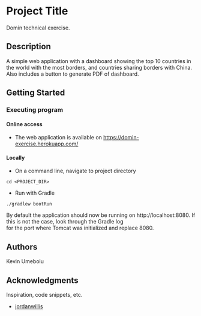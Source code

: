 # Project Title

Domin technical exercise.

## Description

A simple web application with a dashboard showing the top 10 countries in the world with the most borders, and countries sharing borders with China.
Also includes a button to generate PDF of dashboard.

## Getting Started

### Executing program

#### Online access
* The web application is available on https://domin-exercise.herokuapp.com/

#### Locally

* On a command line, navigate to project directory
```
cd <PROJECT_DIR>
```
* Run with Gradle
```
./gradlew bootRun
```
By default the application should now be running on http://localhost:8080. If this is not the case, look through the Gradle log  
for the port where Tomcat was initialized and replace 8080.
## Authors

Kevin Umebolu  

## Acknowledgments

Inspiration, code snippets, etc.
* [jordanwillis](https://codepen.io/jordanwillis/pen/peqVOM)